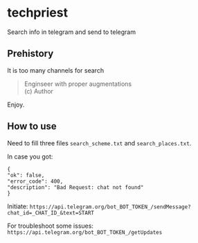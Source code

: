 # techpriest
Search info in telegram and send to telegram

## Prehistory
It is too many channels for search

> Enginseer with proper augmentations   
> (c) Author

Enjoy.

## How to use
Need to fill three files `search_scheme.txt` and `search_places.txt`.



In case you got:

```
{
"ok": false,
"error_code": 400,
"description": "Bad Request: chat not found"
}
```
Initiate: 
`https://api.telegram.org/bot_BOT_TOKEN_/sendMessage?chat_id=_CHAT_ID_&text=START`

For troubleshoot some issues:
`https://api.telegram.org/bot_BOT_TOKEN_/getUpdates`